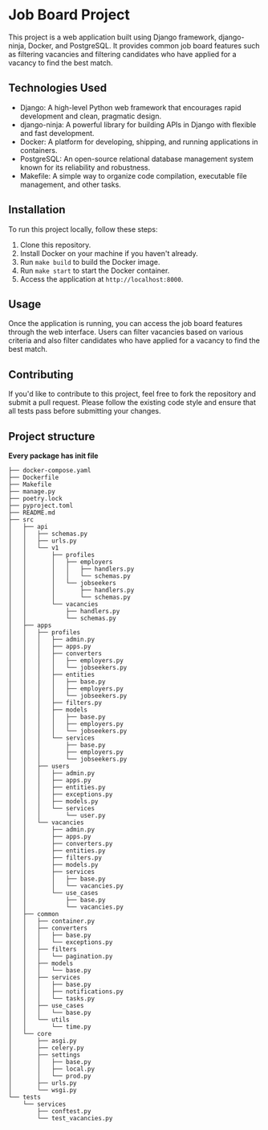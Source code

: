 # Job Board Project

This project is a web application built using Django framework, django-ninja, Docker, and PostgreSQL. It provides common job board features such as filtering vacancies and filtering candidates who have applied for a vacancy to find the best match.

## Technologies Used

- Django: A high-level Python web framework that encourages rapid development and clean, pragmatic design.
- django-ninja: A powerful library for building APIs in Django with flexible and fast development.
- Docker: A platform for developing, shipping, and running applications in containers.
- PostgreSQL: An open-source relational database management system known for its reliability and robustness.
- Makefile: A simple way to organize code compilation, executable file management, and other tasks.

## Installation

To run this project locally, follow these steps:

1. Clone this repository.
2. Install Docker on your machine if you haven't already.
3. Run `make build` to build the Docker image.
4. Run `make start` to start the Docker container.
5. Access the application at `http://localhost:8000`.

## Usage

Once the application is running, you can access the job board features through the web interface. Users can filter vacancies based on various criteria and also filter candidates who have applied for a vacancy to find the best match.

## Contributing

If you'd like to contribute to this project, feel free to fork the repository and submit a pull request. Please follow the existing code style and ensure that all tests pass before submitting your changes.

## Project structure
**Every package has init file**
```
├── docker-compose.yaml
├── Dockerfile
├── Makefile
├── manage.py
├── poetry.lock
├── pyproject.toml
├── README.md
├── src
│   ├── api
│   │   ├── schemas.py
│   │   ├── urls.py
│   │   └── v1
│   │       ├── profiles
│   │       │   ├── employers
│   │       │   │   ├── handlers.py
│   │       │   │   └── schemas.py
│   │       │   └── jobseekers
│   │       │       ├── handlers.py
│   │       │       └── schemas.py
│   │       └── vacancies
│   │           ├── handlers.py
│   │           └── schemas.py
│   ├── apps
│   │   ├── profiles
│   │   │   ├── admin.py
│   │   │   ├── apps.py
│   │   │   ├── converters
│   │   │   │   ├── employers.py
│   │   │   │   └── jobseekers.py
│   │   │   ├── entities
│   │   │   │   ├── base.py
│   │   │   │   ├── employers.py
│   │   │   │   └── jobseekers.py
│   │   │   ├── filters.py
│   │   │   ├── models
│   │   │   │   ├── base.py
│   │   │   │   ├── employers.py
│   │   │   │   └── jobseekers.py
│   │   │   └── services
│   │   │       ├── base.py
│   │   │       ├── employers.py
│   │   │       └── jobseekers.py
│   │   ├── users
│   │   │   ├── admin.py
│   │   │   ├── apps.py
│   │   │   ├── entities.py
│   │   │   ├── exceptions.py
│   │   │   ├── models.py
│   │   │   └── services
│   │   │       └── user.py
│   │   └── vacancies
│   │       ├── admin.py
│   │       ├── apps.py
│   │       ├── converters.py
│   │       ├── entities.py
│   │       ├── filters.py
│   │       ├── models.py
│   │       ├── services
│   │       │   ├── base.py
│   │       │   └── vacancies.py
│   │       └── use_cases
│   │           ├── base.py
│   │           └── vacancies.py
│   ├── common
│   │   ├── container.py
│   │   ├── converters
│   │   │   ├── base.py
│   │   │   └── exceptions.py
│   │   ├── filters
│   │   │   └── pagination.py
│   │   ├── models
│   │   │   └── base.py
│   │   ├── services
│   │   │   ├── base.py
│   │   │   ├── notifications.py
│   │   │   └── tasks.py
│   │   ├── use_cases
│   │   │   └── base.py
│   │   └── utils
│   │       └── time.py
│   └── core
│       ├── asgi.py
│       ├── celery.py
│       ├── settings
│       │   ├── base.py
│       │   ├── local.py
│       │   └── prod.py
│       ├── urls.py
│       └── wsgi.py
└── tests
    └── services
        ├── conftest.py
        └── test_vacancies.py

```

